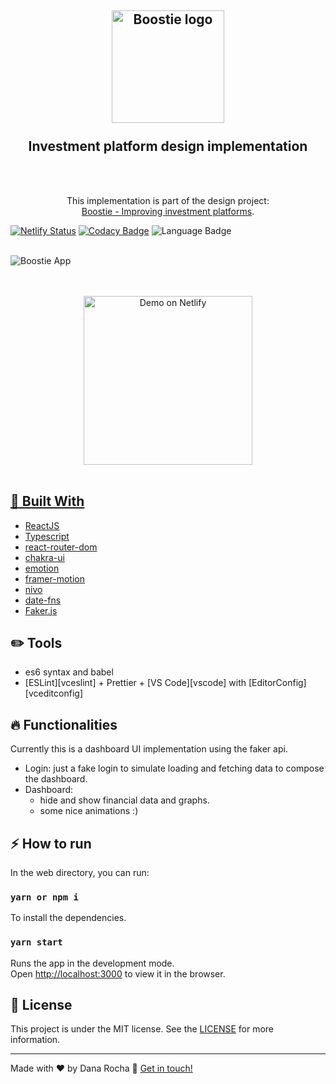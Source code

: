 <h2 align="center">
    <img alt="Boostie logo" src="https://res.cloudinary.com/danarocha/image/upload/v1601053438/github/boostie-logo_ezcwor.png"  width="180px"/>
    <br />
    <br />
    Investment platform design implementation
</h2>
<br /><br />
<p align="center" >
  This implementation is part of the design project: <br /> <a href="https://www.behance.net/gallery/103975967/Improving-Investment-Platforms">Boostie - Improving investment platforms</a>.
  
  
  [![Netlify Status](https://api.netlify.com/api/v1/badges/500c6087-aa13-4630-b302-fb0a89bfa710/deploy-status)](https://app.netlify.com/sites/boostie/deploys)
  [![Codacy Badge](https://app.codacy.com/project/badge/Grade/b0135ed3438f4460a7c37da5d2aa16d2)](https://www.codacy.com/manual/danarocha-br/boostie/dashboard?utm_source=github.com&amp;utm_medium=referral&amp;utm_content=danarocha-br/boostie&amp;utm_campaign=Badge_Grade)
  ![Language Badge](https://img.shields.io/github/languages/count/danarocha-br/boostie)
</p>
<br />
<img alt="Boostie App" src="https://res.cloudinary.com/danarocha/image/upload/v1600347001/Browsers_k153r7.jpg"  />

<p align="center" >
<br />
<br />
  <a href="https://boostie.netlify.app" target="_blank">
    <img width='270px' alt="Demo on Netlify" src="https://res.cloudinary.com/danarocha/image/upload/v1601147332/github/netlify-button_gyy8w9.png"
  </a>
  <br />
  <br />
</p>

## :rocket: Built With

- [ReactJS](https://reactjs.org/)
- [Typescript](https://www.typescriptlang.org/)
- [react-router-dom](https://github.com/ReactTraining/react-router)
- [chakra-ui](https://chakra-ui.com/)
- [emotion](https://emotion.sh/docs/styled)
- [framer-motion](https://www.framer.com/motion/)
- [nivo](https://nivo.rocks)
- [date-fns](https://date-fns.org/)
- [Faker.js](https://github.com/marak/Faker.js/)

## :pencil2: Tools

- es6 syntax and babel
- [ESLint][vceslint] + Prettier + [VS Code][vscode] with [EditorConfig][vceditconfig]

## :fire: Functionalities

Currently this is a dashboard UI implementation using the faker api.

- Login: just a fake login to simulate loading and fetching data to compose the dashboard.
  <br />
- Dashboard:
  - hide and show financial data and graphs.
  - some nice animations :)

## :zap: How to run

In the web directory, you can run:

### `yarn or npm i`

To install the dependencies.

### `yarn start`

Runs the app in the development mode.<br />
Open <http://localhost:3000> to view it in the browser.

## :memo: License

This project is under the MIT license. See the [LICENSE](https://github.com/danarocha-br/boostie/blob/staging/LICENSE) for more information.

---

Made with ♥ by Dana Rocha :wave: [Get in touch!](https://www.linkedin.com/in/danarocha/)
